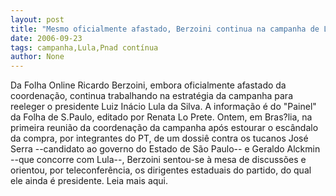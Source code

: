 ```yaml
---
layout: post
title: "Mesmo oficialmente afastado, Berzoini continua na campanha de Lula"
date: 2006-09-23
tags: campanha,Lula,Pnad contínua
author: None
---
```

Da Folha Online
Ricardo Berzoini, embora oficialmente afastado da coordenação, continua trabalhando na estratégia da campanha para reeleger o presidente Luiz Inácio Lula da Silva. A informação é do \"Painel\" da Folha de S.Paulo, editado por Renata Lo Prete.
Ontem, em Bras?lia, na primeira reunião da coordenação da campanha após estourar o escândalo da compra, por integrantes do PT, de um dossiê contra os tucanos José Serra --candidato ao governo do Estado de São Paulo-- e Geraldo Alckmin --que concorre com Lula--, Berzoini sentou-se à mesa de discussões e orientou, por teleconferência, os dirigentes estaduais do partido, do qual ele ainda é presidente.
Leia mais aqui. 